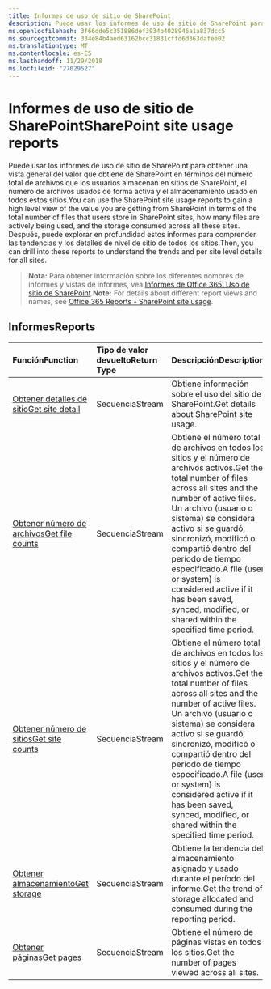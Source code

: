 ```yaml
---
title: Informes de uso de sitio de SharePoint
description: Puede usar los informes de uso de sitio de SharePoint para obtener una vista general del valor que obtiene de SharePoint en términos del número total de archivos que los usuarios almacenan en sitios de SharePoint, el número de archivos usados de forma activa y el almacenamiento usado en todos estos sitios. Después, puede explorar en profundidad estos informes para comprender las tendencias y los detalles de nivel de sitio de todos los sitios.
ms.openlocfilehash: 3f66dde5c351886def3934b4028946a1a837dcc5
ms.sourcegitcommit: 334e84b4aed63162bcc31831cffd6d363dafee02
ms.translationtype: MT
ms.contentlocale: es-ES
ms.lasthandoff: 11/29/2018
ms.locfileid: "27029527"
---
```

# <a name="sharepoint-site-usage-reports"></a><span data-ttu-id="ee0a8-104">Informes de uso de sitio de SharePoint</span><span class="sxs-lookup"><span data-stu-id="ee0a8-104">SharePoint site usage reports</span></span>

<span data-ttu-id="ee0a8-105">Puede usar los informes de uso de sitio de SharePoint para obtener una vista general del valor que obtiene de SharePoint en términos del número total de archivos que los usuarios almacenan en sitios de SharePoint, el número de archivos usados de forma activa y el almacenamiento usado en todos estos sitios.</span><span class="sxs-lookup"><span data-stu-id="ee0a8-105">You can use the SharePoint site usage reports to gain a high level view of the value you are getting from SharePoint in terms of the total number of files that users store in SharePoint sites, how many files are actively being used, and the storage consumed across all these sites.</span></span> <span data-ttu-id="ee0a8-106">Después, puede explorar en profundidad estos informes para comprender las tendencias y los detalles de nivel de sitio de todos los sitios.</span><span class="sxs-lookup"><span data-stu-id="ee0a8-106">Then, you can drill into these reports to understand the trends and per site level details for all sites.</span></span>

> <span data-ttu-id="ee0a8-107">**Nota:** Para obtener información sobre los diferentes nombres de informes y vistas de informes, vea [Informes de Office 365: Uso de sitio de SharePoint](https://support.office.com/client/SharePoint-site-usage-4ecfb843-e5d5-464d-8bf6-7ed512a9b213).</span><span class="sxs-lookup"><span data-stu-id="ee0a8-107">**Note:** For details about different report views and names, see [Office 365 Reports - SharePoint site usage](https://support.office.com/client/SharePoint-site-usage-4ecfb843-e5d5-464d-8bf6-7ed512a9b213).</span></span>

## <a name="reports"></a><span data-ttu-id="ee0a8-108">Informes</span><span class="sxs-lookup"><span data-stu-id="ee0a8-108">Reports</span></span>

| <span data-ttu-id="ee0a8-109">Función</span><span class="sxs-lookup"><span data-stu-id="ee0a8-109">Function</span></span>                                 | <span data-ttu-id="ee0a8-110">Tipo de valor devuelto</span><span class="sxs-lookup"><span data-stu-id="ee0a8-110">Return Type</span></span> | <span data-ttu-id="ee0a8-111">Descripción</span><span class="sxs-lookup"><span data-stu-id="ee0a8-111">Description</span></span>                              |
| :--------------------------------------- | :---------- | :--------------------------------------- |
| [<span data-ttu-id="ee0a8-112">Obtener detalles de sitio</span><span class="sxs-lookup"><span data-stu-id="ee0a8-112">Get site detail</span></span>](../api/reportroot-getsharepointsiteusagedetail.md) | <span data-ttu-id="ee0a8-113">Secuencia</span><span class="sxs-lookup"><span data-stu-id="ee0a8-113">Stream</span></span>      | <span data-ttu-id="ee0a8-114">Obtiene información sobre el uso del sitio de SharePoint.</span><span class="sxs-lookup"><span data-stu-id="ee0a8-114">Get details about SharePoint site usage.</span></span> |
| [<span data-ttu-id="ee0a8-115">Obtener número de archivos</span><span class="sxs-lookup"><span data-stu-id="ee0a8-115">Get file counts</span></span>](../api/reportroot-getsharepointsiteusagefilecounts.md) | <span data-ttu-id="ee0a8-116">Secuencia</span><span class="sxs-lookup"><span data-stu-id="ee0a8-116">Stream</span></span>      | <span data-ttu-id="ee0a8-117">Obtiene el número total de archivos en todos los sitios y el número de archivos activos.</span><span class="sxs-lookup"><span data-stu-id="ee0a8-117">Get the total number of files across all sites and the number of active files.</span></span> <span data-ttu-id="ee0a8-118">Un archivo (usuario o sistema) se considera activo si se guardó, sincronizó, modificó o compartió dentro del período de tiempo especificado.</span><span class="sxs-lookup"><span data-stu-id="ee0a8-118">A file (user or system) is considered active if it has been saved, synced, modified, or shared within the specified time period.</span></span> |
| [<span data-ttu-id="ee0a8-119">Obtener número de sitios</span><span class="sxs-lookup"><span data-stu-id="ee0a8-119">Get site counts</span></span>](../api/reportroot-getsharepointsiteusagesitecounts.md) | <span data-ttu-id="ee0a8-120">Secuencia</span><span class="sxs-lookup"><span data-stu-id="ee0a8-120">Stream</span></span>      | <span data-ttu-id="ee0a8-121">Obtiene el número total de archivos en todos los sitios y el número de archivos activos.</span><span class="sxs-lookup"><span data-stu-id="ee0a8-121">Get the total number of files across all sites and the number of active files.</span></span> <span data-ttu-id="ee0a8-122">Un archivo (usuario o sistema) se considera activo si se guardó, sincronizó, modificó o compartió dentro del período de tiempo especificado.</span><span class="sxs-lookup"><span data-stu-id="ee0a8-122">A file (user or system) is considered active if it has been saved, synced, modified, or shared within the specified time period.</span></span> |
| [<span data-ttu-id="ee0a8-123">Obtener almacenamiento</span><span class="sxs-lookup"><span data-stu-id="ee0a8-123">Get storage</span></span>](../api/reportroot-getsharepointsiteusagestorage.md) | <span data-ttu-id="ee0a8-124">Secuencia</span><span class="sxs-lookup"><span data-stu-id="ee0a8-124">Stream</span></span>      | <span data-ttu-id="ee0a8-125">Obtiene la tendencia del almacenamiento asignado y usado durante el período del informe.</span><span class="sxs-lookup"><span data-stu-id="ee0a8-125">Get the trend of storage allocated and consumed during the reporting period.</span></span> |
| [<span data-ttu-id="ee0a8-126">Obtener páginas</span><span class="sxs-lookup"><span data-stu-id="ee0a8-126">Get pages</span></span>](../api/reportroot-getsharepointsiteusagepages.md) | <span data-ttu-id="ee0a8-127">Secuencia</span><span class="sxs-lookup"><span data-stu-id="ee0a8-127">Stream</span></span>      | <span data-ttu-id="ee0a8-128">Obtiene el número de páginas vistas en todos los sitios.</span><span class="sxs-lookup"><span data-stu-id="ee0a8-128">Get the number of pages viewed across all sites.</span></span> |
